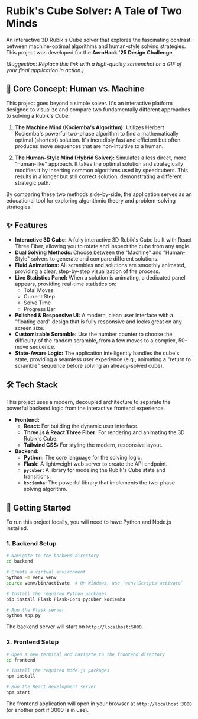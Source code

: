 # Rubik's Cube Solver: A Tale of Two Minds

An interactive 3D Rubik's Cube solver that explores the fascinating contrast between machine-optimal algorithms and human-style solving strategies. This project was developed for the **AeroHack '25 Design Challenge**.

*(Suggestion: Replace this link with a high-quality screenshot or a GIF of your final application in action.)*

## 🌟 Core Concept: Human vs. Machine

This project goes beyond a simple solver. It's an interactive platform designed to visualize and compare two fundamentally different approaches to solving a Rubik's Cube:

1.  **The Machine Mind (Kociemba's Algorithm):** Utilizes Herbert Kociemba's powerful two-phase algorithm to find a mathematically optimal (shortest) solution. It's incredibly fast and efficient but often produces move sequences that are non-intuitive to a human.

2.  **The Human-Style Mind (Hybrid Solver):** Simulates a less direct, more "human-like" approach. It takes the optimal solution and strategically modifies it by inserting common algorithms used by speedcubers. This results in a longer but still correct solution, demonstrating a different strategic path.

By comparing these two methods side-by-side, the application serves as an educational tool for exploring algorithmic theory and problem-solving strategies.

## ✨ Features

* **Interactive 3D Cube:** A fully interactive 3D Rubik's Cube built with React Three Fiber, allowing you to rotate and inspect the cube from any angle.
* **Dual Solving Methods:** Choose between the "Machine" and "Human-Style" solvers to generate and compare different solutions.
* **Fluid Animations:** All scrambles and solutions are smoothly animated, providing a clear, step-by-step visualization of the process.
* **Live Statistics Panel:** When a solution is animating, a dedicated panel appears, providing real-time statistics on:
    * Total Moves
    * Current Step
    * Solve Time
    * Progress Bar
* **Polished & Responsive UI:** A modern, clean user interface with a "floating card" design that is fully responsive and looks great on any screen size.
* **Customizable Scramble:** Use the number counter to choose the difficulty of the random scramble, from a few moves to a complex, 50-move sequence.
* **State-Aware Logic:** The application intelligently handles the cube's state, providing a seamless user experience (e.g., animating a "return to scramble" sequence before solving an already-solved cube).

## 🛠️ Tech Stack

This project uses a modern, decoupled architecture to separate the powerful backend logic from the interactive frontend experience.

* **Frontend:**
    * **React:** For building the dynamic user interface.
    * **Three.js & React Three Fiber:** For rendering and animating the 3D Rubik's Cube.
    * **Tailwind CSS:** For styling the modern, responsive layout.
* **Backend:**
    * **Python:** The core language for the solving logic.
    * **Flask:** A lightweight web server to create the API endpoint.
    * **`pycuber`:** A library for modeling the Rubik's Cube state and transitions.
    * **`kociemba`:** The powerful library that implements the two-phase solving algorithm.

## 🚀 Getting Started

To run this project locally, you will need to have Python and Node.js installed.

### 1. Backend Setup

```bash
# Navigate to the backend directory
cd backend

# Create a virtual environment
python -m venv venv
source venv/bin/activate  # On Windows, use `venv\Scripts\activate`

# Install the required Python packages
pip install Flask Flask-Cors pycuber kociemba

# Run the Flask server
python app.py
```

The backend server will start on `http://localhost:5000`.

### 2. Frontend Setup

```bash
# Open a new terminal and navigate to the frontend directory
cd frontend

# Install the required Node.js packages
npm install

# Run the React development server
npm start
```

The frontend application will open in your browser at `http://localhost:3000` (or another port if 3000 is in use).
